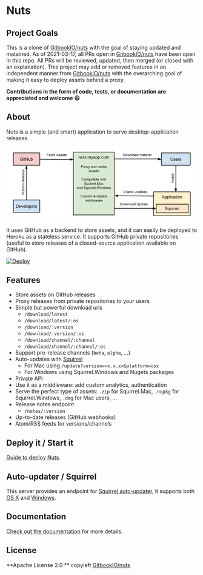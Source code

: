 # Nuts

## Project Goals
This is a clone of [GitbookIO/nuts](https://github.com/GitbookIO/nuts) with the goal of staying updated and matained. As of 2021-03-17, all PRs open in [GitbookIO/nuts](https://github.com/GitbookIO/nuts) have been open in this repo. All PRs will be reviewed, updated, then merged (or closed with an explanation). This project may add or removed features in an independent manner from [GitbookIO/nuts](https://github.com/GitbookIO/nuts) with the overarching goal of making it easy to deploy assets behind a proxy.

**Contributions in the form of code, tests, or documentation are appreciated and welcome 😃**

## About

Nuts is a simple (and smart) application to serve desktop-application releases.

![Schema](./docs/schema.png)

It uses GitHub as a backend to store assets, and it can easily be deployed to Heroku as a stateless service. It supports GitHub private repositories (useful to store releases of a closed-source application available on GitHub).

[![Deploy](https://www.herokucdn.com/deploy/button.png)](https://heroku.com/deploy)

## Features

- Store assets on GitHub releases
- Proxy releases from private repositories to your users
- Simple but powerful download urls
    - `/download/latest`
    - `/download/latest/:os`
    - `/download/:version`
    - `/download/:version/:os`
    - `/download/channel/:channel`
    - `/download/channel/:channel/:os`
- Support pre-release channels (`beta`, `alpha`, ...)
- Auto-updates with [Squirrel](https://github.com/Squirrel)
    - For Mac using `/update?version=<x.x.x>&platform=osx`
    - For Windows using Squirrel.Windows and Nugets packages
- Private API
- Use it as a middleware: add custom analytics, authentication
- Serve the perfect type of assets: `.zip` for Squirrel.Mac, `.nupkg` for Squirrel.Windows, `.dmg` for Mac users, ...
- Release notes endpoint
    - `/notes/:version`
- Up-to-date releases (GitHub webhooks)
- Atom/RSS feeds for versions/channels

## Deploy it / Start it

[Guide to deploy Nuts](https://biw.github.io/nuts/deploy).



## Auto-updater / Squirrel

This server provides an endpoint for [Squirrel auto-updater](https://github.com/atom/electron/blob/master/docs/api/auto-updater.md), it supports both [OS X](https://biw.github.io/nuts/update-osx) and [Windows](https://biw.github.io/nuts/update-windows).

## Documentation

[Check out the documentation](https://biw.github.io/nuts/) for more details.

## License
**Apache License 2.0 ** copyleft [GitbookIO/nuts](https://github.com/GitbookIO/nuts/blob/master/LICENSE)
